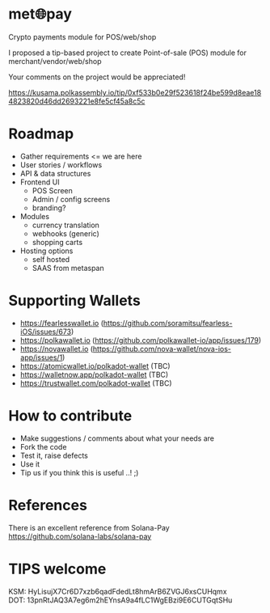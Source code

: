 # met🌐pay

Crypto payments module for POS/web/shop


I proposed a tip-based project to create Point-of-sale (POS) module for merchant/vendor/web/shop

Your comments on the project would be appreciated!

https://kusama.polkassembly.io/tip/0xf533b0e29f523618f24be599d8eae184823820d46dd2693221e8fe5cf45a8c5c


# Roadmap

- Gather requirements <= we are here
- User stories / workflows
- API & data structures
- Frontend UI
  - POS Screen
  - Admin / config screens
  - branding?
- Modules
  - currency translation
  - webhooks (generic)
  - shopping carts
- Hosting options
  - self hosted
  - SAAS from metaspan

# Supporting Wallets

- https://fearlesswallet.io (https://github.com/soramitsu/fearless-iOS/issues/673)
- https://polkawallet.io (https://github.com/polkawallet-io/app/issues/179)
- https://novawallet.io (https://github.com/nova-wallet/nova-ios-app/issues/1)
- https://atomicwallet.io/polkadot-wallet (TBC)
- https://walletnow.app/polkadot-wallet (TBC)
- https://trustwallet.com/polkadot-wallet (TBC)

# How to contribute

- Make suggestions / comments about what your needs are
- Fork the code
- Test it, raise defects
- Use it
- Tip us if you think this is useful ..! ;)

# References

There is an excellent reference from Solana-Pay
\
https://github.com/solana-labs/solana-pay


# TIPS welcome

KSM: HyLisujX7Cr6D7xzb6qadFdedLt8hmArB6ZVGJ6xsCUHqmx
\
DOT: 13pnRtJAQ3A7eg6m2hEYnsA9a4fLC1WgEBzi9E6CUTGqtSHu
